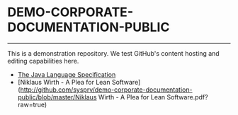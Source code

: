 # DEMO-CORPORATE-DOCUMENTATION-PUBLIC
-------------------------------------

This is a demonstration repository. We test GitHub's content hosting and
editing capabilities here.

* [The Java Language Specification](https://github.com/sysprv/demo-corporate-documentation-public/blob/master/A9R17F9%20The%20Java%20Language%20Specification,%20Third%20Edition.pdf?view=raw)
* [Niklaus Wirth - A Plea for Lean Software](http://github.com/sysprv/demo-corporate-documentation-public/blob/master/Niklaus Wirth - A Plea for Lean Software.pdf?raw=true)

